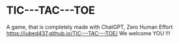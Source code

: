 # TIC---TAC---TOE

A game, that is completely made with ChatGPT, 
Zero Human Effort
https://jubed437.github.io/TIC---TAC---TOE/
We welcome YOU !!!